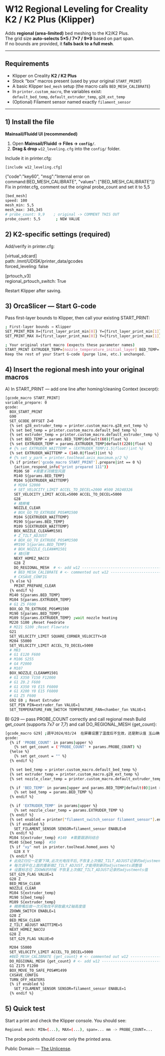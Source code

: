 # W12 Regional Leveling for Creality K2 / K2 Plus (Klipper)

Adds **regional (area-limited)** bed meshing to the K2/K2 Plus.  
The grid size **auto-selects 5×5 / 7×7 / 9×9** based on part span.  
If no bounds are provided, it **falls back to a full mesh**.

---

## Requirements

- Klipper on Creality **K2 / K2 Plus**
- Stock “box” macros present (used by your original `START_PRINT`)
- A basic Klipper `bed_mesh` setup (the macro calls `BED_MESH_CALIBRATE`)
- In `printer.custom_macro`, the variables exist:  
  `default_bed_temp`, `default_extruder_temp`, `g28_ext_temp`
- (Optional) Filament sensor named exactly `filament_sensor`

---

## 1) Install the file

**Mainsail/Fluidd UI (recommended)**

1. Open **Mainsail/Fluidd → Files → `config/`**.
2. **Drag & drop** `w12_leveling.cfg` into the `config/` folder.

Include it in printer.cfg:

```bash
[include w12_leveling.cfg]
```

{"code":"key60", "msg":"Internal error on command:BED_MESH_CALIBRATE", "values": ["BED_MESH_CALIBRATE"]}
Fix in printer.cfg, comment out the original probe_count and set it to 5,5

```bash
[bed_mesh]
speed: 100
mesh_min: 5,5
mesh_max: 345,345
# probe_count: 9,9    ; original -> COMMENT THIS OUT
probe_count: 5,5       ; NEW VALUE
```

## 2) K2-specific settings (required)

Add/verify in printer.cfg:

[virtual_sdcard]  
path: /mnt/UDISK/printer_data/gcodes  
forced_leveling: false

[prtouch_v3]  
regional_prtouch_switch: True

Restart Klipper after saving.

## 3) OrcaSlicer — Start G-code

Pass first-layer bounds to Klipper, then call your existing START_PRINT:

```bash
; First-layer bounds → Klipper
SET_PRINT_MIN X={first_layer_print_min[0]} Y={first_layer_print_min[1]}
SET_PRINT_MAX X={first_layer_print_max[0]} Y={first_layer_print_max[1]}

; Your original start macro (expects these parameter names)
START_PRINT EXTRUDER_TEMP=[nozzle_temperature_initial_layer] BED_TEMP=[bed_temperature_initial_layer_single]
Keep the rest of your Start G-code (purge line, etc.) unchanged.
```

## 4) Insert the regional mesh into your original macros

A) In START_PRINT — add one line after homing/cleaning
Context (excerpt):

```bash
[gcode_macro START_PRINT]
variable_prepare: 0
gcode:
  BOX_START_PRINT
  G90
  SET_GCODE_OFFSET Z=0
  {% set g28_extruder_temp = printer.custom_macro.g28_ext_temp %}
  {% set bed_temp = printer.custom_macro.default_bed_temp %}
  {% set extruder_temp = printer.custom_macro.default_extruder_temp %}
  {% set BED_TEMP = params.BED_TEMP|default(60)|float %}
  {% set EXTRUDER_TEMP = params.EXTRUDER_TEMP|default(220)|float %}
  # {% set EXTRUDER_WAITTEMP = (EXTRUDER_TEMP/1.5|float)|int %}
  {% set EXTRUDER_WAITTEMP = (140.0|float)|int %}
  # {% set y_park = printer.toolhead.axis_maximum.y/2 %}
  {% if printer['gcode_macro START_PRINT'].prepare|int == 0 %}
    {action_respond_info("print prepared 111")}
    M106 S0  #需要关闭模型风扇
    M140 S{params.BED_TEMP}
    M104 S{EXTRUDER_WAITTEMP}
    # M204 S2000
    # SET_VELOCITY_LIMIT ACCEL_TO_DECEL=2000 #500 20240326
    SET_VELOCITY_LIMIT ACCEL=5000 ACCEL_TO_DECEL=5000
    G28
    # 精擦嘴
    NOZZLE_CLEAR
    # BOX_GO_TO_EXTRUDE_POS#M1500
    M104 S{EXTRUDER_WAITTEMP}
    M190 S{params.BED_TEMP}
    M109 S{EXTRUDER_WAITTEMP}
    BOX_NOZZLE_CLEAN#M1501
    # Z_TILT_ADJUST
    # BOX_GO_TO_EXTRUDE_POS#M1500
    #M190 S{params.BED_TEMP}
    # BOX_NOZZLE_CLEAN#M1501
    # 精归零
    NEXT_HOMEZ_NACCU
    G28 Z
    DO_REGIONAL_MESH  # <- add w12 ------------------------------------------------ w12
    # BED_MESH_CALIBRATE # <- commented out w12 ----------------------------------- w12
    # CXSAVE_CONFIG
  {% else %}
    PRINT_PREPARE_CLEAR
  {% endif %}
  M140 S{params.BED_TEMP}
  M104 S{params.EXTRUDER_TEMP}
  # G1 Z5 F600
  BOX_GO_TO_EXTRUDE_POS#M1500
  M190 S{params.BED_TEMP}
  M109 S{params.EXTRUDER_TEMP} ;wait nozzle heating
  M220 S100 ;Reset Feedrate
  # M221 S100 ;Reset Flowrate
  G21
  SET_VELOCITY_LIMIT SQUARE_CORNER_VELOCITY=10
  M204 S5000
  SET_VELOCITY_LIMIT ACCEL_TO_DECEL=5000
  # M83
  # G1 E120 F600
  # M106 S255
  # G4 P2000
  # M107
  BOX_NOZZLE_CLEAN#M1501
  # G1 X350 Y150 F12000
  # G1 Z0.2 F600
  # G1 X350 Y0 E15 F6000
  # G1 X200 Y0 E15 F6000
  # G1 Z5 F600
  G92 E0 ; Reset Extruder
  SET_PIN PIN=extruder_fan VALUE=1
  SET_TEMPERATURE_FAN_SWITCH TEMPERATURE_FAN=chamber_fan VALUE=1

```

B) G29 — pass PROBE_COUNT correctly and call regional mesh
Build get_count (supports 7x7 or 7,7) and call DO_REGIONAL_MESH {get_count}:

```bash
[gcode_macro G29] ;调平2024/03/24  在屏幕设置了温度后不生效，还是默认值 玉山确认
gcode:
  {% if 'PROBE_COUNT' in params|upper %}
    {% set get_count = ('PROBE_COUNT' + params.PROBE_COUNT) %}
  {%else %}
    {% set get_count = "" %}
  {% endif %}

  {% set bed_temp = printer.custom_macro.default_bed_temp %}
  {% set extruder_temp = printer.custom_macro.g28_ext_temp %}
  {% set nozzle_clear_temp = printer.custom_macro.default_extruder_temp %}

  {% if 'BED_TEMP' in params|upper and params.BED_TEMP|default(0)|int >= printer.custom_macro.default_bed_temp %}
    {% set bed_temp = params.BED_TEMP %}
  {% endif %}

  {% if 'EXTRUDER_TEMP' in params|upper %}
    {% set nozzle_clear_temp = params.EXTRUDER_TEMP %}
  {% endif %}
  {% set enabled = printer["filament_switch_sensor filament_sensor"].enabled %}
  {% if enabled %}
    SET_FILAMENT_SENSOR SENSOR=filament_sensor ENABLE=0
  {% endif %}
  M104 S{extruder_temp} #140  #需要跟源码结合
  M140 S{bed_temp}  #50
  {% if "xy" not in printer.toolhead.homed_axes %}
    G28 X Y
  {% endif %}
  # 此处Z归位一定要下降,此次光电找平后,不恢复上次做Z_TILT_ADJUST记录的adjustments值
  # 每次调平在上面的重新做Z_TILT_ADJUST,才能得到新的adjustments调整值
  # 设置标志位 ZDOWN的时候 不恢复上次做Z_TILT_ADJUST记录的adjustments值
  SET_G29_FLAG VALUE=1
  G28 Z
  BED_MESH_CLEAR
  NOZZLE_CLEAR
  M104 S{extruder_temp}
  M190 S{bed_temp}
  M109 S{extruder_temp}
  # 精擦嘴后做一次光电找平获取最大Z轴高度值
  ZDOWN_SWITCH ENABLE=1
  G28 Z
  BED_MESH_CLEAR
  Z_TILT_ADJUST WAITTIME=5
  NEXT_HOMEZ_NACCU
  G28 Z
  SET_G29_FLAG VALUE=0

  M204 S5000
  SET_VELOCITY_LIMIT ACCEL_TO_DECEL=5000
  #BED_MESH_CALIBRATE {get_count} # <- commented out w12 --------------------------------------------- w12
  DO_REGIONAL_MESH {get_count} # <- add w12 ---------------------------------------------------------- w12
  G1 Z175 F1200
  BOX_MOVE_TO_SAFE_POS#M1499
  CXSAVE_CONFIG
  TURN_OFF_HEATERS
  {% if enabled %}
    SET_FILAMENT_SENSOR SENSOR=filament_sensor ENABLE=1
  {% endif %}
```

## 5) Quick test

Start a print and check the Klipper console. You should see:

```bash
Regional mesh: MIN=(...), MAX=(...), span=... mm -> PROBE_COUNT=...
```

The probe points should cover only the printed area.

Public Domain — [The Unlicense](https://unlicense.org).
